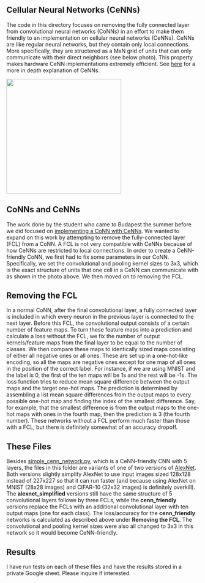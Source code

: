 ## Cellular Neural Networks (CeNNs)
The code in this directory focuses on removing the fully connected layer from
convolutional neural networks (CoNNs) in an effort to make them friendly to an 
implementation on cellular neural networks (CeNNs).  CeNNs are like regular neural
networks, but they contain only local connections.  More specifically, they are
structered as a MxN grid of units that can only communicate with their direct
neighbors (see below photo). This property makes hardware CeNN implementations
extremely efficient. See 
[here](http://www.scholarpedia.org/article/Cellular_neural_network) for a more in
depth explanation of CeNNs.

<img src="http://www.scholarpedia.org/w/images/6/64/CNN_2D.png" width="300">

## CoNNs and CeNNs
The work done by the student who came to Budapest the summer before we did focused
on [implementing a CoNN with CeNNs](https://www.date-conference.com/proceedings-archive/2017/html/7026.html).  We wanted to expand on this work by attempting to remove
the fully-connected layer (FCL) from a CoNN.  A FCL is not very compatible with
CeNNs because of how CeNNs are restricted to local connections.  In order to create
a CeNN-friendly CoNN, we first had to fix some parameters in our CoNN.  Specifically,
we set the convolutional and pooling kernel sizes to 3x3, which is the exact
structure of units that one cell in a CeNN can communicate with as shown in the photo
above.  We then moved on to removing the FCL.

## Removing the FCL
In a normal CoNN, after the final convolutional layer, a fully connected layer is
included in which every neuron in the previous layer is connected to the next layer.
Before this FCL, the convolutional output consists of a certain number of feature
maps.  To turn these feature maps into a prediction and calculate a loss without
the FCL, we fix the number of output kernels/feature maps from the final layer to
be equal to the number of classes.  We then compare these maps to identically sized
maps consisting of either all negative ones or all ones.  These are set up in a
one-hot-like encoding, so all the maps are negative ones except for one map of all
ones in the position of the correct label.  For instance, if we are using MNIST and
the label is 0, the first of the ten maps will be 1s and the rest will be -1s. The
loss function tries to reduce mean square difference between the output maps and the
target one-hot maps.  The prediction is determined by assembling a list mean square
differences from the output maps to every possible one-hot map and finding the index
of the smallest difference.  Say, for example, that the smallest difference is
from the output maps to the one-hot maps with ones in the fourth map, then the
prediction is 3 (the fourth number).  These networks without a FCL perform much
faster than those with a FCL, but there is definitely somewhat of an accuracy
dropoff.

## These Files
Besides [simple_cenn_network.py](./simple_cenn_network.py), which is a CeNN-friendly
CNN with 5 layers, the files in this folder are variants of one of two versions of
[AlexNet](http://vision.stanford.edu/teaching/cs231b_spring1415/slides/alexnet_tugce_kyunghee.pdf).  Both versions slightly simplify AlexNet to use input images sized
128x128 instead of 227x227 so that it can run faster (and because using AlexNet on
MNIST (28x28 images) and CIFAR-10 (32x32 images) is definitely overkill). The
**alexnet\_simplified** versions still have the same structure of 5 convolutional
layers followe by three FCLs, while the **cenn\_friendly** versions replace the
FCLs with an additional convolutional layer with ten output maps (one for each
class). The loss/accuracy for the **cenn\_friendly** networks is calculated as
described above under **Removing the FCL**.  The convolutional and pooling kernel
sizes were also all changed to 3x3 in this network so it would become CeNN-friendly.

## Results
I have run tests on each of these files and have the results stored in a private
Google sheet.  Please inquire if interested.
